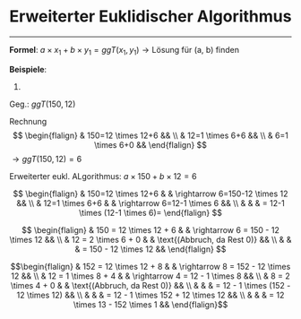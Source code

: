 # Erweiterter Euklidischer Algorithmus
___
**Formel**:
$a \times x_1+b \times y_1= ggT(x_1, y_1) \rightarrow \text{Lösung für (a, b) finden}$

**Beispiele**:

1.
Geg.:
$ggT(150, 12)$

Rechnung
$$
\begin{flalign}
& 150=12 \times 12+6 && \\
& 12=1 \times 6+6 && \\
& 6=1 \times 6+0 &&
\end{flalign}
$$
$\rightarrow ggT(150, 12)=6$

Erweiterter eukl. ALgorithmus:
$a \times 150+b \times 12=6$

$$
\begin{flalign}
& 150=12 \times 12+6 & & \rightarrow 6=150-12 \times 12 && \\
& 12=1 \times 6+6 & & \rightarrow 6=12-1 \times 6 && \\
& & & = 12-1 \times (12-1 \times 6)= 
\end{flalign}
$$

$$
\begin{flalign} & 150 = 12 \times 12 + 6 & & \rightarrow 6 = 150 - 12 \times 12 && \\ & 12 = 2 \times 6 + 0 & & \text{(Abbruch, da Rest 0)} && \\ & & & = 150 - 12 \times 12 && \end{flalign}
$$


$$\begin{flalign}
& 152 = 12 \times 12 + 8 & & \rightarrow 8 = 152 - 12 \times 12 && \\ & 12 = 1 \times 8 + 4 & & \rightarrow 4 = 12 - 1 \times 8 && \\
& 8 = 2 \times 4 + 0 & & \text{(Abbruch, da Rest 0)} && \\
& & & = 12 - 1 \times (152 - 12 \times 12) && \\
& & & = 12 - 1 \times 152 + 12 \times 12 && \\
& & & = 12 \times 13 - 152 \times 1 &&
\end{flalign}$$

